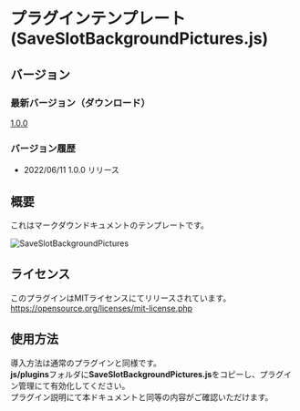 # プラグインテンプレート(SaveSlotBackgroundPictures.js)

## バージョン
### 最新バージョン（ダウンロード）
[1.0.0](https://raw.githubusercontent.com/nz-prism/RPG-Maker-MZ/master/SaveSlotBackgroundPictures/js/plugins/SaveSlotBackgroundPictures.js)

### バージョン履歴
- 2022/06/11 1.0.0 リリース

## 概要
これはマークダウンドキュメントのテンプレートです。

![SaveSlotBackgroundPictures](https://github.com/nz-prism/RPG-Maker-MZ/blob/master/ReadmeImages/SaveSlotBackgroundPictures1.png)



## ライセンス
このプラグインはMITライセンスにてリリースされています。  
https://opensource.org/licenses/mit-license.php


## 使用方法
導入方法は通常のプラグインと同様です。  
**js/plugins**フォルダに**SaveSlotBackgroundPictures.js**をコピーし、プラグイン管理にて有効化してください。  
プラグイン説明にて本ドキュメントと同等の内容がご確認いただけます。
